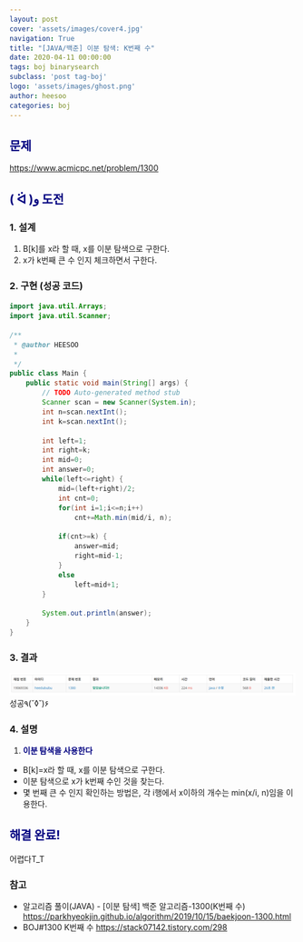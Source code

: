 ```yaml
---
layout: post
cover: 'assets/images/cover4.jpg'
navigation: True
title: "[JAVA/백준] 이분 탐색: K번째 수"
date: 2020-04-11 00:00:00
tags: boj binarysearch
subclass: 'post tag-boj'
logo: 'assets/images/ghost.png'
author: heesoo
categories: boj
---
```

## <span style="color:navy">문제</span>
<https://www.acmicpc.net/problem/1300>

## <span style="color:navy">( ᐛ )و 도전</span>

### 1. 설계
1. B[k]를 x라 할 때, x를 이분 탐색으로 구한다.
2. x가 k번째 큰 수 인지 체크하면서 구한다.

### 2. 구현 (성공 코드)
```java
import java.util.Arrays;
import java.util.Scanner;

/**
 * @author HEESOO
 *
 */
public class Main {
	public static void main(String[] args) {
		// TODO Auto-generated method stub
		Scanner scan = new Scanner(System.in);
		int n=scan.nextInt();
		int k=scan.nextInt();
		
		int left=1;
		int right=k;
		int mid=0;
		int answer=0;
		while(left<=right) {
			mid=(left+right)/2;
			int cnt=0;
			for(int i=1;i<=n;i++)
				cnt+=Math.min(mid/i, n);
			
			if(cnt>=k) {
				answer=mid;
				right=mid-1;
			}
			else
				left=mid+1;
		}
		
		System.out.println(answer);
	}
}

 ```

### 3. 결과
![실행결과](./assets/images/200411_1.PNG)
성공٩(˘◊˘)۶ 

### 4. 설명
1. **<span style="color:navy">이분 탐색을 사용한다</span>**
- B[k]=x라 할 때, x를 이분 탐색으로 구한다.
- 이분 탐색으로 x가 k번째 수인 것을 찾는다.
- 몇 번째 큰 수 인지 확인하는 방법은, 각 i행에서 x이하의 개수는 min(x/i, n)임을 이용한다.

## <span style="color:navy">해결 완료!</span>
어렵다T_T

### 참고
- 알고리즘 풀이(JAVA) - [이분 탐색] 백준 알고리즘-1300(K번째 수) <https://parkhyeokjin.github.io/algorithm/2019/10/15/baekjoon-1300.html>
- BOJ#1300 K번째 수 <https://stack07142.tistory.com/298>
